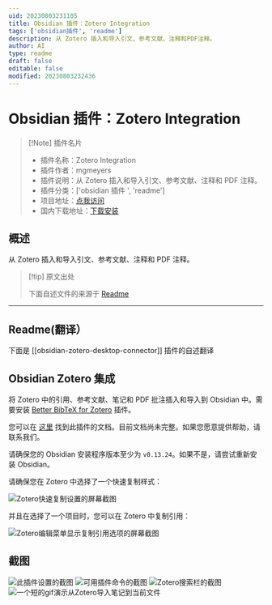 ```yaml
---
uid: 20230803231105
title: Obsidian 插件：Zotero Integration
tags: ['obsidian插件', 'readme']
description: 从 Zotero 插入和导入引文、参考文献、注释和PDF注释。
author: AI
type: readme
draft: false
editable: false
modified: 20230803232436
---
```


# Obsidian 插件：Zotero Integration

> [!Note] 插件名片
> - 插件名称：Zotero Integration
> - 插件作者：mgmeyers
> - 插件说明：从 Zotero 插入和导入引文、参考文献、注释和 PDF 注释。
> - 插件分类：['obsidian 插件 ', 'readme']
> - 项目地址：[点我访问](https://github.com/mgmeyers/obsidian-zotero-integration)
> - 国内下载地址：[下载安装](https://pkmer.cn/products/plugin/pluginMarket/?obsidian-zotero-desktop-connector)

## 概述

从 Zotero 插入和导入引文、参考文献、注释和 PDF 注释。

> [!tip] 原文出处
>
>下面自述文件的来源于 [Readme](https://ghproxy.net/https://raw.githubusercontent.com/mgmeyers/obsidian-zotero-integration/main/README.md)
>

---

## Readme(翻译）

下面是 [[obsidian-zotero-desktop-connector]] 插件的自述翻译

## Obsidian Zotero 集成

将 Zotero 中的引用、参考文献、笔记和 PDF 批注插入和导入到 Obsidian 中。需要安装 [Better BibTeX for Zotero](https://retorque.re/zotero-better-bibtex/installation/) 插件。

您可以在 [这里](https://github.com/mgmeyers/obsidian-zotero-integration/blob/main/docs/README.md) 找到此插件的文档。目前文档尚未完整。如果您愿意提供帮助，请联系我们。

请确保您的 Obsidian 安装程序版本至少为 `v0.13.24`。如果不是，请尝试重新安装 Obsidian。

请确保您在 Zotero 中选择了一个快速复制样式：

<img src="https://raw.githubusercontent.com/mgmeyers/obsidian-zotero-integration/main/screenshots/04.png" alt="Zotero快速复制设置的屏幕截图">

并且在选择了一个项目时，您可以在 Zotero 中复制引用：

<img src="https://raw.githubusercontent.com/mgmeyers/obsidian-zotero-integration/main/screenshots/05.png" alt="Zotero编辑菜单显示复制引用选项的屏幕截图">

## 截图

<img src="https://raw.githubusercontent.com/mgmeyers/obsidian-zotero-integration/main/screenshots/01.png" alt="此插件设置的截图">

<img src="https://raw.githubusercontent.com/mgmeyers/obsidian-zotero-integration/main/screenshots/02.png" alt="可用插件命令的截图">

<img src="https://raw.githubusercontent.com/mgmeyers/obsidian-zotero-integration/main/screenshots/03.png" alt="Zotero搜索栏的截图">

<img src="https://raw.githubusercontent.com/mgmeyers/obsidian-zotero-integration/main/screenshots/demo.gif" alt="一个短的gif演示从Zotero导入笔记到当前文件">



